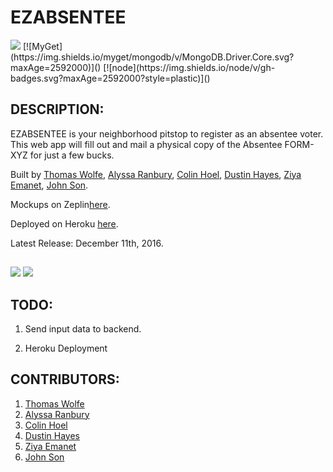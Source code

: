 # EZABSENTEE

<img src="https://camo.githubusercontent.com/1c5c800fbdabc79cfaca8c90dd47022a5b5c7486/68747470733a2f2f696d672e736869656c64732e696f2f62616467652f636f64652532307374796c652d616972626e622d627269676874677265656e2e7376673f7374796c653d666c61742d737175617265" />
[![MyGet](https://img.shields.io/myget/mongodb/v/MongoDB.Driver.Core.svg?maxAge=2592000)]()
[![node](https://img.shields.io/node/v/gh-badges.svg?maxAge=2592000?style=plastic)]()

## DESCRIPTION:
EZABSENTEE is your neighborhood pitstop to register as an absentee voter. This web app will fill out and mail a physical copy of the Absentee FORM-XYZ for just a few bucks.

Built by [Thomas Wolfe](https://github.com/twolfe2), [Alyssa Ranbury](https://github.com/alran), [Colin Hoel](https://www.linkedin.com/in/colin-hoell-737a7024), [Dustin Hayes](https://github.com/wowcallmia), [Ziya Emanet](https://github.com/ziyaemanet), [John Son](https://github.com/Nemsae).

Mockups on Zeplin[here](https://zpl.io/vB3er).

Deployed on Heroku [here](http://google.com/).

Latest Release: December 11th, 2016.

##
<img src="http://i.imgur.com/Imdth1s.jpg" />
<img src="http://i.imgur.com/HjmkzMW.jpg" />

## TODO:
1. Send input data to backend.

2. Heroku Deployment

## CONTRIBUTORS:
  1. [Thomas Wolfe](https://github.com/twolfe2)
  2. [Alyssa Ranbury](https://github.com/alran)
  3. [Colin Hoel](https://www.linkedin.com/in/colin-hoell-737a7024)
  4. [Dustin Hayes](https://github.com/wowcallmia)
  5. [Ziya Emanet](https://github.com/ziyaemanet)
  2. [John Son](https://github.com/Nemsae)
